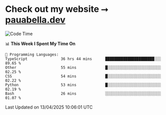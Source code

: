 # Check out my website ⭢ [pauabella.dev](https://pauabella.dev)

<!--START_SECTION:waka-->
![Code Time](http://img.shields.io/badge/Code%20Time-4%2C332%20hrs%205%20mins-blue)

📊 **This Week I Spent My Time On** 

```text
💬 Programming Languages: 
TypeScript               36 hrs 44 mins      ██████████████████████░░░   89.65 % 
Other                    55 mins             █░░░░░░░░░░░░░░░░░░░░░░░░   02.25 % 
CSS                      54 mins             █░░░░░░░░░░░░░░░░░░░░░░░░   02.22 % 
Python                   53 mins             █░░░░░░░░░░░░░░░░░░░░░░░░   02.19 % 
Bash                     26 mins             ░░░░░░░░░░░░░░░░░░░░░░░░░   01.07 % 
```


 Last Updated on 13/04/2025 10:06:01 UTC
<!--END_SECTION:waka-->
